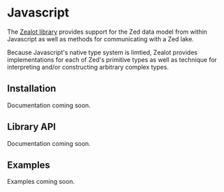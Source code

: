 # Javascript

The [Zealot library](https://github.com/brimdata/brim/tree/main/packages/zealot)
provides support for the Zed data model from within
Javascript as well as methods for communicating with a Zed lake.

Because Javascript's native type system is limtied, Zealot provides
implementations for each of Zed's primitive types as well as
technique for interpreting and/or constructing arbitrary complex types.

## Installation

Documentation coming soon.

## Library API

Documentation coming soon.

## Examples

Examples coming soon.
